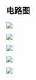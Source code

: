 ## 电路图
![](assets/1/20181206-6125d4bf.png)  

![](assets/1/20190110-4e4dad97.png)  

![](assets/1/20190110-d6b97630.png)  

![](assets/1/20190122-3426afa9.png)  

![](assets/1/20190123-c584f096.png)  
